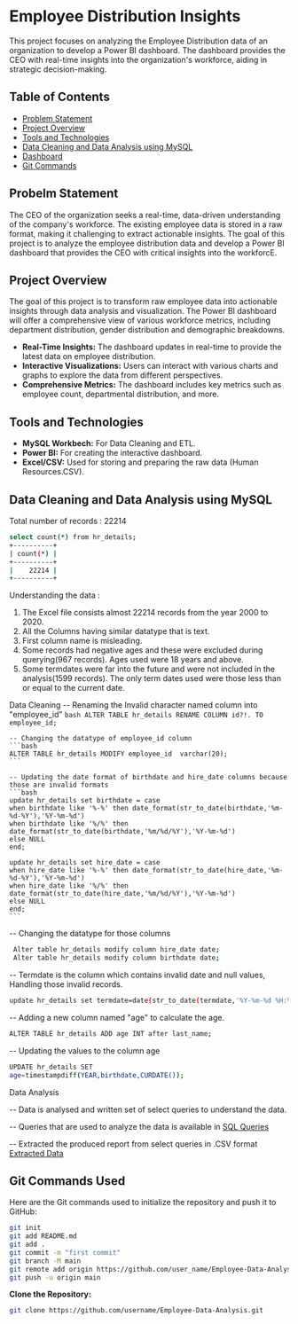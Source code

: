 # Employee Distribution Insights

This project focuses on analyzing the Employee Distribution data of an organization to develop a Power BI dashboard. The dashboard provides the CEO with real-time insights into the organization's workforce, aiding in strategic decision-making.

## Table of Contents
- [Problem Statement](#problem-statement)
- [Project Overview](#key-features)
- [Tools and Technologies](#tools-and-technologies)
- [Data Cleaning and Data Analysis using MySQL](#data-cleaning-and-data-analysis-using-MySQL)
- [Dashboard](#contributing)
- [Git Commands](#git-commands-used)

## Probelm Statement

The CEO of the organization seeks a real-time, data-driven understanding of the company's workforce. The existing employee data is stored in a raw format, making it challenging to extract actionable insights. The goal of this project is to analyze the employee distribution data and develop a Power BI dashboard that provides the CEO with critical insights into the workforcE.
  
## Project Overview

The goal of this project is to transform raw employee data into actionable insights through data analysis and visualization. The Power BI dashboard will offer a comprehensive view of various workforce metrics, including department distribution, gender distribution and demographic breakdowns.

- **Real-Time Insights:** The dashboard updates in real-time to provide the latest data on employee distribution.
- **Interactive Visualizations:** Users can interact with various charts and graphs to explore the data from different perspectives.
- **Comprehensive Metrics:** The dashboard includes key metrics such as employee count, departmental distribution, and more.


## Tools and Technologies

- **MySQL Workbech:** For Data Cleaning and ETL.
- **Power BI:** For creating the interactive dashboard.
- **Excel/CSV:** Used for storing and preparing the raw data (Human Resources.CSV).

## Data Cleaning and Data Analysis using MySQL

Total number of records : 22214
   ```bash
   select count(*) from hr_details;
   +----------+
   | count(*) |
   +----------+
   |    22214 |
   +----------+
   ```
   Understanding the data :
   1. The Excel file consists almost 22214 records from the year 2000 to 2020.
   2. All the Columns having similar datatype that is text.
   3. First column name is misleading.
   4. Some records had negative ages and these were excluded during querying(967 records). Ages used were 18 years and above.
   5. Some termdates were far into the future and were not included in the analysis(1599 records). The only term dates used were those less than or equal to the current date.
      
Data Cleaning
    -- Renaming the Invalid character named column into "employee_id"
    ```bash
    ALTER TABLE hr_details RENAME COLUMN ﻿id?!. TO employee_id;
    ```
    
    -- Changing the datatype of employee_id column
    ```bash
    ALTER TABLE hr_details MODIFY employee_id  varchar(20);
    ```

    -- Updating the date format of birthdate and hire_date columns because those are invalid formats
    ```bash
    update hr_details set birthdate = case
    when birthdate like '%-%' then date_format(str_to_date(birthdate,'%m-%d-%Y'),'%Y-%m-%d')
    when birthdate like '%/%' then date_format(str_to_date(birthdate,'%m/%d/%Y'),'%Y-%m-%d')
    else NULL
    end;

    update hr_details set hire_date = case
    when hire_date like '%-%' then date_format(str_to_date(hire_date,'%m-%d-%Y'),'%Y-%m-%d')
    when hire_date like '%/%' then date_format(str_to_date(hire_date,'%m/%d/%Y'),'%Y-%m-%d')
    else NULL
    end;
    ```

  -- Changing the datatype for those columns
   ```bash
    Alter table hr_details modify column hire_date date; 
    Alter table hr_details modify column birthdate date;
   ```

   -- Termdate is the column which contains invalid date and null values, Handling those invalid records.
   ```bash
   update hr_details set termdate=date(str_to_date(termdate,'%Y-%m-%d %H:%i:%s UTC')) where termdate is not null and termdate != ' ';
   ```
   
   -- Adding a new column named "age" to calculate the age.
   ```bash
   ALTER TABLE hr_details ADD age INT after last_name;
   ```

   -- Updating the values to the column age
   ```bash
   UPDATE hr_details SET
   age=timestampdiff(YEAR,birthdate,CURDATE());
   ```

Data Analysis

   -- Data is analysed and written set of select queries to understand the data.
   
   -- Queries that are used to analyze the data is available in [SQL Queries](https://github.com/shreyasmc1234/Employee-Data-Analysis/tree/main/SQL%20Queries)
   
   -- Extracted the produced report from select queries in .CSV format [Extracted Data](https://github.com/shreyasmc1234/Employee-Data-Analysis/tree/main/Extracted%20data%20from%20MySQL)
   
 
   


## Git Commands Used

Here are the Git commands used to initialize the repository and push it to GitHub:

```bash
git init
git add README.md
git add .
git commit -m "first commit"
git branch -M main
git remote add origin https://github.com/user_name/Employee-Data-Analysis.git
git push -u origin main
```
**Clone the Repository:**
   ```bash
   git clone https://github.com/username/Employee-Data-Analysis.git
   ```
   


